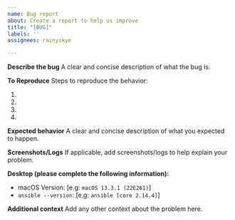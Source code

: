 ```yaml
---
name: Bug report
about: Create a report to help us improve
title: "[BUG]"
labels: ''
assignees: rainyskye

---
```


**Describe the bug**
A clear and concise description of what the bug is.

**To Reproduce**
Steps to reproduce the behavior:

1.

2.

3.

4.

**Expected behavior**
A clear and concise description of what you expected to happen.

**Screenshots/Logs**
If applicable, add screenshots/logs to help explain your problem.

**Desktop (please complete the following information):**
 - macOS Version: [e.g: `macOS 13.3.1 (22E261)`]
- `ansible --version`: [e.g: `ansible [core 2.14.4]`]

**Additional context**
Add any other context about the problem here.
